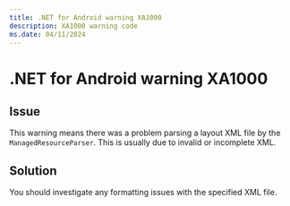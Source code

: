 ```yaml
---
title: .NET for Android warning XA1000
description: XA1000 warning code
ms.date: 04/11/2024
---
```

# .NET for Android warning XA1000

## Issue

This warning means there was a problem parsing a layout XML file
by the `ManagedResourceParser`. This is usually due to invalid or
incomplete XML.

## Solution

You should investigate any formatting issues with the specified XML file.